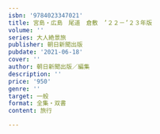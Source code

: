 ```yaml
---
isbn: '9784023347021'
title: 宮島・広島　尾道　倉敷　’２２－’２３年版
volume: ''
series: 大人絶景旅
publisher: 朝日新聞出版
pubdate: '2021-06-18'
cover: ''
author: 朝日新聞出版／編集
description: ''
price: '950'
genre: ''
target: 一般
format: 全集・双書
content: 旅行

---
```

